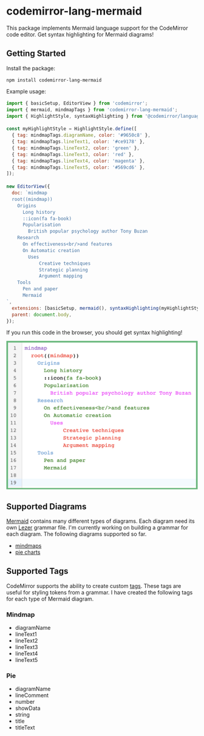 # codemirror-lang-mermaid

This package implements Mermaid language support for the CodeMirror code editor. Get syntax highlighting for Mermaid diagrams!

## Getting Started

Install the package:
```
npm install codemirror-lang-mermaid
```

Example usage:
```js
import { basicSetup, EditorView } from 'codemirror';
import { mermaid, mindmapTags } from 'codemirror-lang-mermaid';
import { HighlightStyle, syntaxHighlighting } from '@codemirror/language';

const myHighlightStyle = HighlightStyle.define([
  { tag: mindmapTags.diagramName, color: '#9650c8' },
  { tag: mindmapTags.lineText1, color: '#ce9178' },
  { tag: mindmapTags.lineText2, color: 'green' },
  { tag: mindmapTags.lineText3, color: 'red' },
  { tag: mindmapTags.lineText4, color: 'magenta' },
  { tag: mindmapTags.lineText5, color: '#569cd6' },
]);

new EditorView({
  doc: `mindmap
  root((mindmap))
    Origins
      Long history
      ::icon(fa fa-book)
      Popularisation
        British popular psychology author Tony Buzan
    Research
      On effectiveness<br/>and features
      On Automatic creation
        Uses
            Creative techniques
            Strategic planning
            Argument mapping
    Tools
      Pen and paper
      Mermaid
`,
  extensions: [basicSetup, mermaid(), syntaxHighlighting(myHighlightStyle)],
  parent: document.body,
});
```

If you run this code in the browser, you should get syntax highlighting!

![Mermaid mindmap syntax highlighting](https://raw.githubusercontent.com/inspirnathan/codemirror-lang-mermaid/main/.github/mindmap-syntax-highlighting.png)

## Supported Diagrams
[Mermaid](https://mermaid.js.org/intro/) contains many different types of diagrams. Each diagram need its own [Lezer](https://lezer.codemirror.net/) grammar file. I'm currently working on building a grammar for each diagram. The following diagrams supported so far.

- [mindmaps](https://mermaid.js.org/syntax/mindmap.html)
- [pie charts](https://mermaid.js.org/syntax/pie.html)

## Supported Tags
CodeMirror supports the ability to create custom [tags](https://lezer.codemirror.net/docs/ref/#highlight.Tag). These tags are useful for styling tokens from a grammar. I have created the following tags for each type of Mermaid diagram.

### Mindmap
- diagramName
- lineText1
- lineText2
- lineText3
- lineText4
- lineText5

### Pie
- diagramName
- lineComment
- number
- showData
- string
- title
- titleText